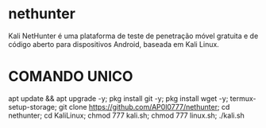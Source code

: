 # nethunter
Kali NetHunter é uma plataforma de teste de penetração móvel gratuita e de código aberto para dispositivos Android, baseada em Kali Linux.

# COMANDO UNICO

apt update && apt upgrade -y; pkg install git -y; pkg install wget -y; termux-setup-storage; git clone https://github.com/AP0l0777/nethunter; cd nethunter; cd KaliLinux; chmod 777 kali.sh; chmod 777 linux.sh; ./kali.sh
